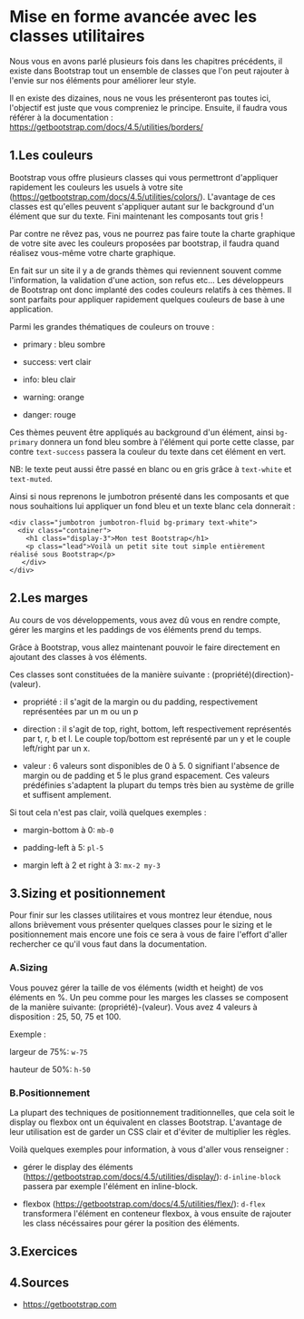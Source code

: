 # Mise en forme avancée avec les classes utilitaires

Nous vous en avons parlé plusieurs fois dans les chapitres précédents, il existe dans Bootstrap tout un ensemble de classes que l'on peut rajouter à l'envie sur nos éléments pour améliorer leur style.

Il en existe des dizaines, nous ne vous les présenteront pas toutes ici, l'objectif est juste que vous compreniez le principe. Ensuite, il faudra vous référer à la documentation : https://getbootstrap.com/docs/4.5/utilities/borders/

## 1\.Les couleurs

Bootstrap vous offre plusieurs classes qui vous permettront d'appliquer rapidement les couleurs les usuels à votre site (https://getbootstrap.com/docs/4.5/utilities/colors/). L'avantage de ces classes est qu'elles peuvent s'appliquer autant sur le background d'un élément que sur du texte. Fini maintenant les composants tout gris !

Par contre ne rêvez pas, vous ne pourrez pas faire toute la charte graphique de votre site avec les couleurs proposées par bootstrap, il faudra quand réalisez vous-même votre charte graphique.

En fait sur un site il y a de grands thèmes qui reviennent souvent comme l'information, la validation d'une action, son refus etc... Les développeurs de Bootstrap ont donc implanté des codes couleurs relatifs à ces thèmes. Il sont parfaits pour appliquer rapidement quelques couleurs de base à une application.

Parmi les grandes thématiques de couleurs on trouve :

- primary : bleu sombre

- success: vert clair

- info: bleu clair

- warning: orange

- danger: rouge

Ces thèmes peuvent être appliqués au background d'un élément, ainsi ```bg-primary``` donnera un fond bleu sombre à l'élément qui porte cette classe, par contre ```text-success``` passera la couleur du texte dans cet élément en vert.

NB: le texte peut aussi être passé en blanc ou en gris grâce à ```text-white``` et ```text-muted```.

Ainsi si nous reprenons le jumbotron présenté dans les composants et que nous souhaitions lui appliquer un fond bleu et un texte blanc cela donnerait :

```
<div class="jumbotron jumbotron-fluid bg-primary text-white">
  <div class="container">
    <h1 class="display-3">Mon test Bootstrap</h1>
    <p class="lead">Voilà un petit site tout simple entièrement réalisé sous Bootstrap</p>
   </div>
</div>

```

## 2\.Les marges

Au cours de vos développements, vous avez dû vous en rendre compte, gérer les margins et les paddings de vos éléments prend du temps.

Grâce à Bootstrap, vous allez maintenant pouvoir le faire directement en ajoutant des classes à vos éléments.

Ces classes sont constituées de la manière suivante : (propriété)(direction)-(valeur).

- propriété : il s'agit de la margin ou du padding, respectivement représentées par un m ou un p

- direction : il s'agit de top, right, bottom, left respectivement représentés par t, r, b et l. Le couple top/bottom est représenté par un y et le couple left/right par un x.

- valeur : 6 valeurs sont disponibles de 0 à 5. 0 signifiant l'absence de margin ou de padding et 5 le plus grand espacement. Ces valeurs prédéfinies s'adaptent la plupart du temps très bien au système de grille et suffisent amplement.

Si tout cela n'est pas clair, voilà quelques exemples :

- margin-bottom à 0: ```mb-0```

- padding-left à 5: ```pl-5```

- margin left à 2 et right à 3: ```mx-2 my-3```

## 3\.Sizing et positionnement

Pour finir sur les classes utilitaires et vous montrez leur étendue, nous allons brièvement vous présenter quelques classes pour le sizing et le positionnement mais encore une fois ce sera à vous de faire l'effort d'aller rechercher ce qu'il vous faut dans la documentation.

### A\.Sizing

Vous pouvez gérer la taille de vos éléments (width et height) de vos éléments en %. Un peu comme pour les marges les classes se composent de la manière suivante: (propriété)-(valeur). Vous avez 4 valeurs à disposition : 25, 50, 75 et 100.

Exemple :

largeur de 75%: ```w-75```

hauteur de 50%: ```h-50```

### B\.Positionnement

La plupart des techniques de positionnement traditionnelles, que cela soit le display ou flexbox ont un équivalent en classes Bootstrap. L'avantage de leur utilisation est de garder un CSS clair et d'éviter de multiplier les règles.

Voilà quelques exemples pour information, à vous d'aller vous renseigner :

- gérer le display des éléments (https://getbootstrap.com/docs/4.5/utilities/display/): ```d-inline-block``` passera par exemple l'élément en inline-block.

- flexbox (https://getbootstrap.com/docs/4.5/utilities/flex/): ```d-flex``` transformera l'élément en conteneur flexbox, à vous ensuite de rajouter les class nécéssaires pour gérer la position des éléments.

## 3\.Exercices



## 4\.Sources

- https://getbootstrap.com
